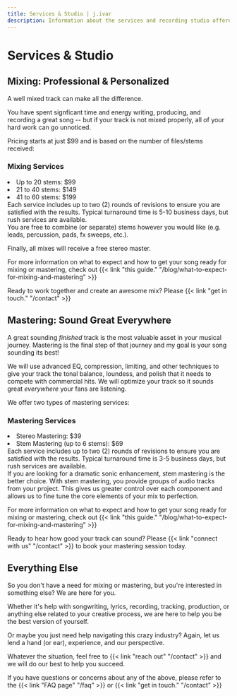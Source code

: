 ```yaml
---
title: Services & Studio | j.ivar
description: Information about the services and recording studio offered by j.ivar sound LLC -- including mixing, mastering, and custom beats.
---
```


<main class="mw7-ns center avenir near-white bg-near-black o-90 w-90 pa4 mt4" id="services-and-studio-content">
  <h1 class="ttu tracked mt0 f2-ns f3 mb3">Services & Studio</h1>
  <div class="bt b--white-80 pb3"></div>
  <section class="center measure" id="mixing">
    <h2 class="lh-title mv3 f3-l f4">Mixing: Professional & Personalized</h2>
    <p class="lh-copy f5-ns f6 athelas">
      A well mixed track can make all the difference. 
    </p>
    <p class="lh-copy f5-ns f6 athelas">
      You have spent signficant time and energy writing, producing, and recording a great song -- but if your track is not mixed properly, all of your hard work can go unnoticed. 
    </p>
    <div class="lh-copy f5-ns f6 athelas">
      Pricing starts at just $99 and is based on the number of files/stems received:
      <div class="avenir bg-lightest-blue near-black tc list br3 w-70 mv3 pv2 center">
        <h3 class="f3 lh-title pv0 mv2 tracked ttu">Mixing Services</h3>
        <li>Up to 20 stems: $99</li>
        <li>21 to 40 stems: $149</li>
        <li>41 to 60 stems: $199</li>
        <div class="avenir f7 tj i mt2 mh3">
          Each service includes up to two (2) rounds of revisions to ensure you are satisfied with the results. Typical turnaround time is 5-10 business days, but rush services are available.
        </div>
      </div>
      You are free to combine (or separate) stems however you would like (e.g. leads, percussion, pads, fx sweeps, etc.). 
    </div>    
    <p class="lh-copy f5-ns f6 athelas">
      Finally, all mixes will receive a <span class="fw8 i">free</span> stereo master.
    </p>
    <p class="lh-copy f5-ns f6 athelas">
      For more information on what to expect and how to get your song ready for mixing or mastering, check out {{< link "this guide." "/blog/what-to-expect-for-mixing-and-mastering" >}}
    </p>
    <p class="lh-copy f5-ns f6 athelas">
      Ready to work together and create an awesome mix? Please {{< link "get in touch." "/contact" >}}
    </p>
  </section>

  <section class="center measure" id="mastering">
    <h2 class="lh-title mv3 f3-l f4">Mastering: Sound Great Everywhere</h2>
    <p class="lh-copy f5-ns f6 athelas">
      A great sounding <em>finished</em> track is the most valuable asset in your musical journey. Mastering is the final step of that journey and my goal is your song sounding its best!
    </p>
    <p class="lh-copy f5-ns f6 athelas">
      We will use advanced EQ, compression, limiting, and other techniques to give your track the tonal balance, loundess, and polish that it needs to compete with commercial hits. We will optimize your track so it sounds great <em>everywhere</em> your fans are listening.
    </p>
    <div class="lh-copy f5-ns f6 athelas">
      We offer two types of mastering services:
      <div class="avenir bg-lightest-blue near-black tc list br3 w-70 mv3 pv2 center">
        <h3 class="f3 lh-title pv0 mv2 tracked ttu">Mastering Services</h3>
        <li>Stereo Mastering: $39</li>
        <li>Stem Mastering (up to 6 stems): $69</li>
        <div class="avenir f7 tj i mt2 mh3">
          Each service includes up to two (2) rounds of revisions to ensure you are satisfied with the results. Typical turnaround time is 3-5 business days, but rush services are available.
        </div>
      </div>
      If you are looking for a dramatic sonic enhancement, stem mastering is the better choice. With stem mastering, you provide groups of audio tracks from your project. This gives us greater control over each component and allows us to fine tune the core elements of your mix to perfection.
    </div>
    <p class="lh-copy f5-ns f6 athelas">
      For more information on what to expect and how to get your song ready for mixing or mastering, check out {{< link "this guide." "/blog/what-to-expect-for-mixing-and-mastering" >}}
    </p>
    <p class="lh-copy f5-ns f6 athelas">
      Ready to hear how good your track can sound? Please {{< link "connect with us" "/contact" >}} to book your mastering session today.
    </p>
  </section>

  <section class="center measure" id="everything-else">
    <h2 class="lh-title mv3 f3-l f4">Everything Else</h2>
    <p class="lh-copy f5-ns f6 athelas">
      So you don't have a need for mixing or mastering, but you're interested in something else? We are here for you.
    </p>
    <p class="lh-copy f5-ns f6 athelas">
      Whether it's help with songwriting, lyrics, recording, tracking, production, or anything else related to your creative process, we are here to help you be the best version of yourself. 
    </p>
    <p class="lh-copy f5-ns f6 athelas">
      Or maybe you just need help navigating this crazy industry? Again, let us lend a hand (or ear), experience, and our perspective.
    </p>
    <p class="lh-copy f5-ns f6 athelas">
      Whatever the situation, feel free to {{< link "reach out" "/contact" >}} and we will do our best to help you succeed.
    </p>  
  </section>

  <div class="bt b--white-80 mv3 w-two-thirds center"></div>

  <section class="center measure">
    <p class="lh-copy f5-ns f6 athelas">
      If you have questions or concerns about any of the above, please refer to the
      {{< link "FAQ page" "/faq" >}} or {{< link "get in touch." "/contact" >}}
    </p>
  </section>

</main>
